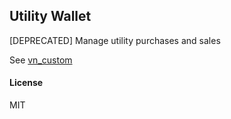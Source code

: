 ## Utility Wallet

[DEPRECATED] Manage utility purchases and sales

See [vn_custom](https://github.com/libermatic/vn_custom)

#### License

MIT
